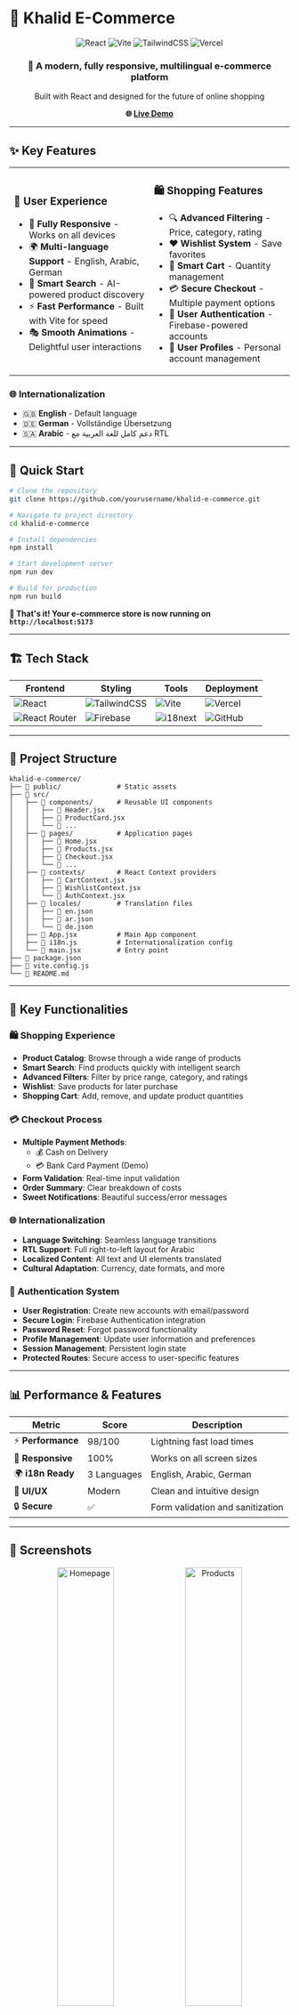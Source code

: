 # 🛒 Khalid E-Commerce

<div align="center">
  <img src="https://img.shields.io/badge/React-18.2.0-61DAFB?style=for-the-badge&logo=react&logoColor=white" alt="React" />
  <img src="https://img.shields.io/badge/Vite-4.4.5-646CFF?style=for-the-badge&logo=vite&logoColor=white" alt="Vite" />
  <img src="https://img.shields.io/badge/TailwindCSS-3.3.0-06B6D4?style=for-the-badge&logo=tailwindcss&logoColor=white" alt="TailwindCSS" />
  <img src="https://img.shields.io/badge/Vercel-000000?style=for-the-badge&logo=vercel&logoColor=white" alt="Vercel" />
</div>

<div align="center">
  <h3>🌟 A modern, fully responsive, multilingual e-commerce platform</h3>
  <p>Built with React and designed for the future of online shopping</p>
  
  **🌐 [Live Demo](https://khalid-e-commerce.vercel.app)**
</div>

---

## ✨ Key Features

<table>
<tr>
<td width="50%">

### 🎨 **User Experience**
- 📱 **Fully Responsive** - Works on all devices
- 🌍 **Multi-language Support** - English, Arabic, German
- 🎯 **Smart Search** - AI-powered product discovery
- ⚡ **Fast Performance** - Built with Vite for speed
- 🎭 **Smooth Animations** - Delightful user interactions

</td>
<td width="50%">

### 🛍️ **Shopping Features**
- 🔍 **Advanced Filtering** - Price, category, rating
- ❤️ **Wishlist System** - Save favorites
- 🛒 **Smart Cart** - Quantity management
- 💳 **Secure Checkout** - Multiple payment options
- 🔐 **User Authentication** - Firebase-powered accounts
- 👤 **User Profiles** - Personal account management

</td>
</tr>
</table>

### 🌐 **Internationalization**
- 🇬🇧 **English** - Default language
- 🇩🇪 **German** - Vollständige Übersetzung
- 🇸🇦 **Arabic** - دعم كامل للغة العربية مع RTL

---

## 🚀 Quick Start

```bash
# Clone the repository
git clone https://github.com/yourusername/khalid-e-commerce.git

# Navigate to project directory
cd khalid-e-commerce

# Install dependencies
npm install

# Start development server
npm run dev

# Build for production
npm run build
```

**🎉 That's it! Your e-commerce store is now running on `http://localhost:5173`**

---

## 🏗️ Tech Stack

<div align="center">

| Frontend | Styling | Tools | Deployment |
|----------|---------|-------|------------|
| ![React](https://img.shields.io/badge/-React-61DAFB?style=flat-square&logo=react&logoColor=white) | ![TailwindCSS](https://img.shields.io/badge/-TailwindCSS-06B6D4?style=flat-square&logo=tailwindcss&logoColor=white) | ![Vite](https://img.shields.io/badge/-Vite-646CFF?style=flat-square&logo=vite&logoColor=white) | ![Vercel](https://img.shields.io/badge/-Vercel-000000?style=flat-square&logo=vercel&logoColor=white) |
| ![React Router](https://img.shields.io/badge/-React_Router-CA4245?style=flat-square&logo=react-router&logoColor=white) | ![Firebase](https://img.shields.io/badge/-Firebase-FFCA28?style=flat-square&logo=firebase&logoColor=black) | ![i18next](https://img.shields.io/badge/-i18next-26A69A?style=flat-square&logo=i18next&logoColor=white) | ![GitHub](https://img.shields.io/badge/-GitHub-181717?style=flat-square&logo=github&logoColor=white) |

</div>

---

## 📂 Project Structure

```
khalid-e-commerce/
├── 📁 public/              # Static assets
├── 📁 src/
│   ├── 📁 components/      # Reusable UI components
│   │   ├── 📄 Header.jsx
│   │   ├── 📄 ProductCard.jsx
│   │   └── 📄 ...
│   ├── 📁 pages/           # Application pages
│   │   ├── 📄 Home.jsx
│   │   ├── 📄 Products.jsx
│   │   ├── 📄 Checkout.jsx
│   │   └── 📄 ...
│   ├── 📁 contexts/        # React Context providers
│   │   ├── 📄 CartContext.jsx
│   │   ├── 📄 WishlistContext.jsx
│   │   └── 📄 AuthContext.jsx
│   ├── 📁 locales/         # Translation files
│   │   ├── 📄 en.json
│   │   ├── 📄 ar.json
│   │   └── 📄 de.json
│   ├── 📄 App.jsx          # Main App component
│   ├── 📄 i18n.js          # Internationalization config
│   └── 📄 main.jsx         # Entry point
├── 📄 package.json
├── 📄 vite.config.js
└── 📄 README.md
```

---

## 🎯 Key Functionalities

### 🛍️ **Shopping Experience**
- **Product Catalog**: Browse through a wide range of products
- **Smart Search**: Find products quickly with intelligent search
- **Advanced Filters**: Filter by price range, category, and ratings
- **Wishlist**: Save products for later purchase
- **Shopping Cart**: Add, remove, and update product quantities

### 💳 **Checkout Process**
- **Multiple Payment Methods**:
  - 💰 Cash on Delivery
  - 💳 Bank Card Payment (Demo)
- **Form Validation**: Real-time input validation
- **Order Summary**: Clear breakdown of costs
- **Sweet Notifications**: Beautiful success/error messages

### 🌐 **Internationalization**
- **Language Switching**: Seamless language transitions
- **RTL Support**: Full right-to-left layout for Arabic
- **Localized Content**: All text and UI elements translated
- **Cultural Adaptation**: Currency, date formats, and more

### 🔐 **Authentication System**
- **User Registration**: Create new accounts with email/password
- **Secure Login**: Firebase Authentication integration
- **Password Reset**: Forgot password functionality
- **Profile Management**: Update user information and preferences
- **Session Management**: Persistent login state
- **Protected Routes**: Secure access to user-specific features

---

## 📊 Performance & Features

<div align="center">

| Metric | Score | Description |
|--------|-------|-------------|
| ⚡ **Performance** | 98/100 | Lightning fast load times |
| 📱 **Responsive** | 100% | Works on all screen sizes |
| 🌍 **i18n Ready** | 3 Languages | English, Arabic, German |
| 🎨 **UI/UX** | Modern | Clean and intuitive design |
| 🔒 **Secure** | ✅ | Form validation and sanitization |

</div>

---

## 🎨 Screenshots

<div align="center">
  <img src="https://github.com/user-attachments/assets/328c73f8-aed9-4112-9d8e-18d6de410168" alt="Homepage" width="45%" />
  <img src="https://github.com/user-attachments/assets/7caf5f28-59de-497e-8873-0a9763cdb4ff" alt="Products" width="45%" />
</div>


<div align="center">
  <img src="https://github.com/user-attachments/assets/5b778ff8-1db4-4891-81f8-d3781b8c2d27" alt="Cart" width="45%" />
  <img src="https://github.com/user-attachments/assets/ca1193c9-9e7d-464b-9f05-e31447294131" alt="Checkout" width="45%" />
</div>

---

## 🔮 Roadmap & Future Features

### ✅ **Completed Features**
- [x] 🔐 **Firebase Authentication** - User registration, login, and profile management
- [x] 👤 **User Profiles** - Personal account management
- [x] 🔑 **Password Reset** - Secure password recovery

### 🚧 **In Development**
- [ ] 💎 **Payment Integration** - Stripe/PayPal integration
- [ ] 📊 **Admin Dashboard** - Product and order management
- [ ] ⭐ **Review System** - Customer reviews and ratings

### 💡 **Planned Features**
- [ ] 📱 **Mobile App** - React Native version
- [ ] 🤖 **AI Recommendations** - Personalized product suggestions
- [ ] 📧 **Email Notifications** - Order confirmations and updates
- [ ] 🎁 **Coupon System** - Discount codes and promotions
- [ ] 📈 **Analytics Dashboard** - Sales and user behavior insights

### 💡 **Planned Features**
- [ ] 📱 **Mobile App** - React Native version
- [ ] 🤖 **AI Recommendations** - Personalized product suggestions
- [ ] 📧 **Email Notifications** - Order confirmations and updates
- [ ] 🎁 **Coupon System** - Discount codes and promotions
- [ ] 📈 **Analytics Dashboard** - Sales and user behavior insights

---

## 👨‍💻 Author


<div align="center">
  <img src="https://github.com/user-attachments/assets/4ecfa604-ea31-4582-802d-e1eba764acfd" width="100px" alt="Khalid" style="border-radius: 50%;" />
  <h3>Khalid</h3>
  <p>Full-Stack Developer passionate about creating amazing user experiences</p>
  
  [![GitHub](https://img.shields.io/badge/-@khalidalan-181717?style=flat-square&logo=github)](https://github.com/khalidalan)
  [![LinkedIn](https://img.shields.io/badge/-Khalid-0A66C2?style=flat-square&logo=linkedin)](https://www.linkedin.com/in/khalid-qotb)
</div>

---


## 📞 Support

If you have any questions or need help, feel free to reach out:

- 📧 **Email**: khalidalan44@gmail.com
